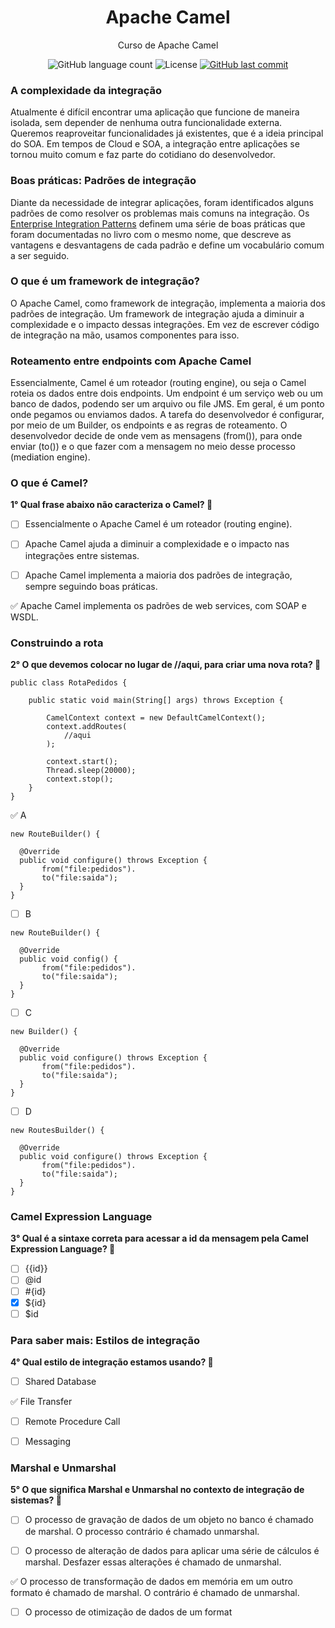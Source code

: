 <h1 align="center">
  Apache Camel
</h1>

<p align="center">Curso de Apache Camel</a>
</p>

<p align="center">
  
  <img alt="GitHub language count" src="https://img.shields.io/github/languages/count/dpalmas/apache-camel?color=0000FF">

  <img alt="License" src="https://img.shields.io/github/license/dpalmas/apache-camel?color=0000FF&logo=MIT">
  
  <a href="https://github.com/dpalmas/apache-camel/commits/master">
    <img alt="GitHub last commit" src="https://img.shields.io/github/last-commit/dpalmas/apache-camel?color=0000FF">
  </a>
</p>

### A complexidade da integração

Atualmente é difícil encontrar uma aplicação que funcione de maneira isolada, sem depender de nenhuma outra funcionalidade externa. Queremos reaproveitar funcionalidades já existentes, que é a ideia principal do SOA. Em tempos de Cloud e SOA, a integração entre aplicações se tornou muito comum e faz parte do cotidiano do desenvolvedor.

### Boas práticas: Padrões de integração

Diante da necessidade de integrar aplicações, foram identificados alguns padrões de como resolver os problemas mais comuns na integração. Os [Enterprise Integration Patterns](http://www.enterpriseintegrationpatterns.com/) definem uma série de boas práticas que foram documentadas no livro com o mesmo nome, que descreve as vantagens e desvantagens de cada padrão e define um vocabulário comum a ser seguido.

### O que é um framework de integração?

O Apache Camel, como framework de integração, implementa a maioria dos padrões de integração. Um framework de integração ajuda a diminuir a complexidade e o impacto dessas integrações. Em vez de escrever código de integração na mão, usamos componentes para isso.

### Roteamento entre endpoints com Apache Camel

Essencialmente, Camel é um roteador (routing engine), ou seja o Camel roteia os dados entre dois endpoints. Um endpoint é um serviço web ou um banco de dados, podendo ser um arquivo ou file JMS. Em geral, é um ponto onde pegamos ou enviamos dados. A tarefa do desenvolvedor é configurar, por meio de um Builder, os endpoints e as regras de roteamento. O desenvolvedor decide de onde vem as mensagens (from()), para onde enviar (to()) e o que fazer com a mensagem no meio desse processo (mediation engine).

### O que é Camel?

**1° Qual frase abaixo não caracteriza o Camel? :pencil:**

- [ ] Essencialmente o Apache Camel é um roteador (routing engine).

- [ ] Apache Camel ajuda a diminuir a complexidade e o impacto nas integrações entre sistemas.

- [ ] Apache Camel implementa a maioria dos padrões de integração, sempre seguindo boas práticas.

:white_check_mark: Apache Camel implementa os padrões de web services, com SOAP e WSDL.

### Construindo a rota

**2° O que devemos colocar no lugar de //aqui, para criar uma nova rota? :pencil:**

```
public class RotaPedidos {

    public static void main(String[] args) throws Exception {

        CamelContext context = new DefaultCamelContext();
        context.addRoutes( 
            //aqui
        );

        context.start(); 
        Thread.sleep(20000); 
        context.stop(); 
    }    
}
```

:white_check_mark: A
```
new RouteBuilder() {

  @Override
  public void configure() throws Exception {
       from("file:pedidos"). 
       to("file:saida");
  }
}
```

- [ ] B
```
new RouteBuilder() {

  @Override
  public void config() {
       from("file:pedidos"). 
       to("file:saida");
  }
}
```

- [ ] C
```
new Builder() {

  @Override
  public void configure() throws Exception {
       from("file:pedidos"). 
       to("file:saida");
  }
}
```

- [ ] D
```
new RoutesBuilder() {

  @Override
  public void configure() throws Exception {
       from("file:pedidos"). 
       to("file:saida");
  }
}
```

### Camel Expression Language

**3° Qual é a sintaxe correta para acessar a id da mensagem pela Camel Expression Language? :pencil:**

- [ ] {{id}}
- [ ] @id
- [ ] #{id}
- [X] ${id}
- [ ] $id

### Para saber mais: Estilos de integração

**4° Qual estilo de integração estamos usando? :pencil:**

- [ ] Shared Database

:white_check_mark: File Transfer

- [ ] Remote Procedure Call

- [ ] Messaging

### Marshal e Unmarshal

**5° O que significa Marshal e Unmarshal no contexto de integração de sistemas? :pencil:**

- [ ] O processo de gravação de dados de um objeto no banco é chamado de marshal. O processo contrário é chamado unmarshal.

- [ ] O processo de alteração de dados para aplicar uma série de cálculos é marshal. Desfazer essas alterações é chamado de unmarshal.

:white_check_mark: O processo de transformação de dados em memória em um outro formato é chamado de marshal. O contrário é chamado de unmarshal.

- [ ] O processo de otimização de dados de um format
